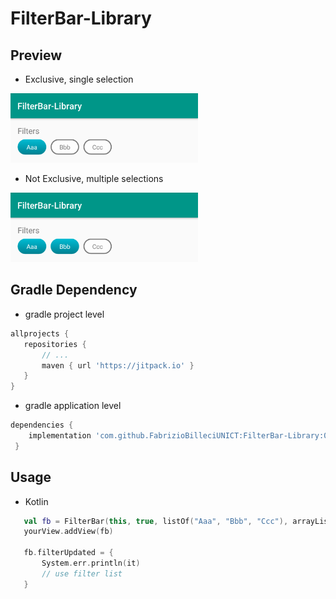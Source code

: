 # FilterBar-Library

## Preview
- Exclusive, single selection
<img src="images/ss_isExclusive.png" width="300px" />

- Not Exclusive, multiple selections
<img src="images/ss_notExclusive.png" width="300px" />

## Gradle Dependency
- gradle project level
 ```gradle 
allprojects {
    repositories {
        // ...
        maven { url 'https://jitpack.io' }
    }
}
```
- gradle application level
```gradle 
dependencies {
    implementation 'com.github.FabrizioBilleciUNICT:FilterBar-Library:0.1'
 }
 ```


## Usage
- Kotlin

 ```kotlin
    val fb = FilterBar(this, true, listOf("Aaa", "Bbb", "Ccc"), arrayListOf("Aaa"), "Filters")
    yourView.addView(fb)

    fb.filterUpdated = {
        System.err.println(it)
        // use filter list
    } 
```
